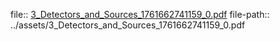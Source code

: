 file:: [3_Detectors_and_Sources_1761662741159_0.pdf](../assets/3_Detectors_and_Sources_1761662741159_0.pdf)
file-path:: ../assets/3_Detectors_and_Sources_1761662741159_0.pdf
